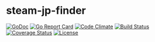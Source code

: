 # steam-jp-finder

[![GoDoc](https://godoc.org/github.com/mikoim/steam-jp-finder?status.svg)](https://godoc.org/github.com/mikoim/steam-jp-finder)
[![Go Report Card](https://goreportcard.com/badge/github.com/mikoim/steam-jp-finder)](https://goreportcard.com/report/github.com/mikoim/steam-jp-finder)
[![Code Climate](https://codeclimate.com/github/mikoim/steam-jp-finder/badges/gpa.svg)](https://codeclimate.com/github/mikoim/steam-jp-finder)
[![Build Status](https://travis-ci.org/mikoim/steam-jp-finder.svg?branch=master)](https://travis-ci.org/mikoim/steam-jp-finder)
[![Coverage Status](https://coveralls.io/repos/github/mikoim/steam-jp-finder/badge.svg?branch=master)](https://coveralls.io/github/mikoim/steam-jp-finder?branch=master)
[![License](https://img.shields.io/github/license/mikoim/steam-jp-finder.svg)](LICENSE)

